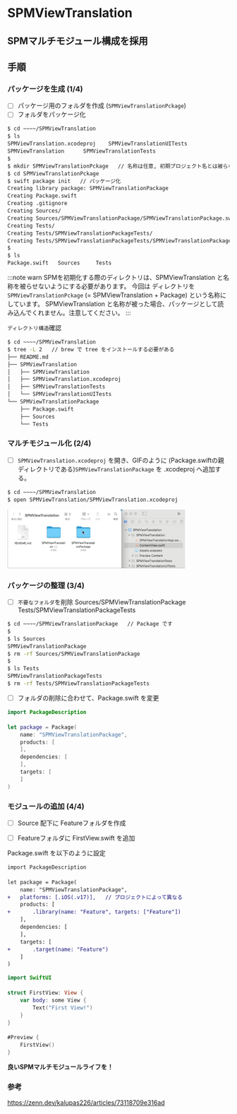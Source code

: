# SPMViewTranslation


## SPMマルチモジュール構成を採用

## 手順

### パッケージを生成 (1/4)

- [ ] パッケージ用のフォルダを作成 (`SPMViewTranslationPckage`)
- [ ] フォルダをパッケージ化

```.bash
$ cd ~~~~/SPMViewTranslation
$ ls
SPMViewTranslation.xcodeproj	SPMViewTranslationUITests
SPMViewTranslation		SPMViewTranslationTests
$
$ mkdir SPMViewTranslationPckage   // 名称は任意, 初期プロジェクト名とは被らないよう注意
$ cd SPMViewTranslationPckage
$ swift package init   // パッケージ化
Creating library package: SPMViewTranslationPackage
Creating Package.swift
Creating .gitignore
Creating Sources/
Creating Sources/SPMViewTranslationPackage/SPMViewTranslationPackage.swift
Creating Tests/
Creating Tests/SPMViewTranslationPackageTests/
Creating Tests/SPMViewTranslationPackageTests/SPMViewTranslationPackageTests.swift
$
$ ls
Package.swift	Sources		Tests
```

:::note warn
SPMを初期化する際のディレクトリは、SPMViewTranslation と名称を被らせないようにする必要があります。
今回は ディレクトリを `SPMViewTranslationPckage` (= SPMViewTranslation + Package) という名称にしています。
SPMViewTranslation と名称が被った場合、パッケージとして読み込んでくれません。注意してください。
:::

`ディレクトリ構造`確認
```console.bash
$ cd ~~~~/SPMViewTranslation
$ tree -L 2   // brew で tree をインストールする必要がある
├── README.md
├── SPMViewTranslation
│   ├── SPMViewTranslation
│   ├── SPMViewTranslation.xcodeproj
│   ├── SPMViewTranslationTests
│   └── SPMViewTranslationUITests
└── SPMViewTranslationPackage
    ├── Package.swift
    ├── Sources
    └── Tests
```

### マルチモジュール化 (2/4)

- [ ] `SPMViewTranslation.xcodeproj` を開き、GIFのように (Package.swiftの親ディレクトリである)`SPMViewTranslationPackage` を .xcodeproj へ追加する。


```.bash
$ cd ~~~~/SPMViewTranslation
$ open SPMViewTranslation/SPMViewTranslation.xcodeproj
```

<img width = 80% src = "./Resource/spm-init.gif">



### パッケージの整理 (3/4)

- [ ] `不要なフォルダ`を削除
Sources/SPMViewTranslationPackage
Tests/SPMViewTranslationPackageTests

```.bash
$ cd ~~~~/SPMViewTranslationPackage   // Package です
$
$ ls Sources
SPMViewTranslationPackage
$ rm -rf Sources/SPMViewTranslationPackage
$ 
$ ls Tests
SPMViewTranslationPackageTests
$ rm -rf Tests/SPMViewTranslationPackageTests
```

- [ ] フォルダの削除に合わせて、Package.swift を変更

```Package.swift
import PackageDescription

let package = Package(
    name: "SPMViewTranslationPackage",
    products: [
    ],
    dependencies: [
    ],
    targets: [
    ]
)
```


### モジュールの追加 (4/4)

- [ ] Source 配下に Featureフォルダを作成

- [ ] Featureフォルダに FirstView.swift を追加

Package.swift を以下のように設定

```diff
import PackageDescription

let package = Package(
    name: "SPMViewTranslationPackage",
+   platforms: [.iOS(.v17)],   // プロジェクトによって異なる
    products: [
+       .library(name: "Feature", targets: ["Feature"])
    ],
    dependencies: [
    ],
    targets: [
+       .target(name: "Feature")
    ]
)
```

```FirstView.swift
import SwiftUI

struct FirstView: View {
    var body: some View {
        Text("First View!")
    }
}

#Preview {
    FirstView()
}
```

**良いSPMマルチモジュールライフを！**


### 参考

https://zenn.dev/kalupas226/articles/73118709e316ad


